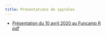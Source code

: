 ```yaml
---
title: Présentations de spyrales
---
```


- [Présentation du 10 avril 2020 au Funcamp R](20200410-funcamp-r.html)\
  _[pdf](20200410-funcamp-r.pdf)_
